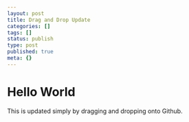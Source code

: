 ```yaml
---
layout: post
title: Drag and Drop Update
categories: []
tags: []
status: publish
type: post
published: true
meta: {}
---
```


# Hello World

This is updated simply by dragging and dropping onto Github. 
